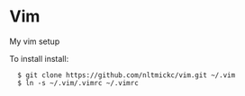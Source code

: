 # Vim

My vim setup

To install install:
```
  $ git clone https://github.com/nltmickc/vim.git ~/.vim
  $ ln -s ~/.vim/.vimrc ~/.vimrc
```
